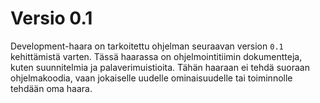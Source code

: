 # Versio 0.1
Development-haara on tarkoitettu ohjelman seuraavan version `0.1` kehittämistä varten. 
Tässä haarassa on ohjelmointitiimin dokumentteja, kuten suunnitelmia ja palaverimuistioita. Tähän haaraan ei tehdä suoraan ohjelmakoodia, vaan jokaiselle uudelle ominaisuudelle tai toiminnolle tehdään oma haara.
